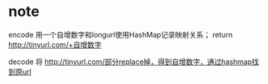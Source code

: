 # note

encode
用一个自增数字和longurl使用HashMap记录映射关系；
return http://tinyurl.com/+自增数字


decode
将 http://tinyurl.com/部分replace掉，得到自增数字，通过hashmap找到原url


